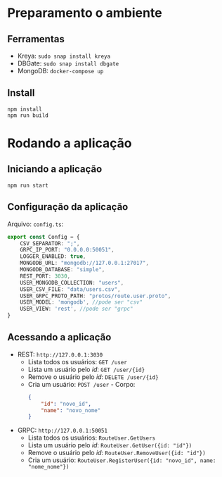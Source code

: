 # Preparamento o ambiente

## Ferramentas
 - Kreya: `sudo snap install kreya`
 - DBGate: `sudo snap install dbgate`
 - MongoDB: `docker-compose up`

## Install
```shell
npm install
npm run build
```

# Rodando a aplicação

## Iniciando a aplicação
```shell
npm run start
```

## Configuração da aplicação
Arquivo: `config.ts`:
```typescript
export const Config = {
    CSV_SEPARATOR: ";",
    GRPC_IP_PORT: "0.0.0.0:50051",
    LOGGER_ENABLED: true,
    MONGODB_URL: "mongodb://127.0.0.1:27017",
    MONGODB_DATABASE: "simple",
    REST_PORT: 3030,
    USER_MONGODB_COLLECTION: "users",
    USER_CSV_FILE: "data/users.csv",
    USER_GRPC_PROTO_PATH: "protos/route.user.proto",
    USER_MODEL: 'mongodb', //pode ser "csv"
    USER_VIEW: 'rest', //pode ser "grpc"
}
```

## Acessando a aplicação
- REST: `http://127.0.0.1:3030`
  - Lista todos os usuários: `GET /user`
  - Lista um usuário pelo *id*: `GET /user/{id}`
  - Remove o usuário pelo *id*: `DELETE /user/{id}`
  - Cria um usuário: `POST /user` - Corpo:
    ```json
    {
        "id": "novo_id",
        "name": "novo_nome"
    }
    ```
- GRPC: `http://127.0.0.1:50051`
  - Lista todos os usuários: `RouteUser.GetUsers`
  - Lista um usuário pelo *id*: `RouteUser.GetUser({id: "id"})`
  - Remove o usuário pelo *id*: `RouteUser.RemoveUser({id: "id"})`
  - Cria um usuário: `RouteUser.RegisterUser({id: "novo_id", name: "nome_nome"})`
